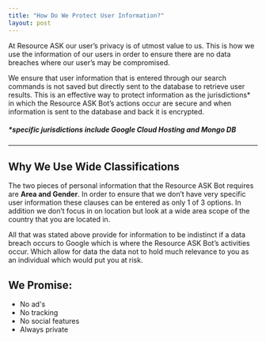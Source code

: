 ```yaml
---
title: "How Do We Protect User Information?"
layout: post
---
```


At Resource ASK our user’s privacy is of utmost value to us. This is how we use the information of our users in order to ensure there are no data breaches where our user’s may be compromised.


We ensure that user information that is entered through our search commands is not saved but directly sent to the database to retrieve user results. This is an effective way to protect information as the jurisdictions* in which the Resource ASK Bot’s actions occur are secure and when information is sent to the database and back it is encrypted.
##### *specific jurisdictions include Google Cloud Hosting and Mongo DB

---

## Why We Use Wide Classifications
The two pieces of personal information that the Resource ASK Bot requires are **Area and Gender**. In order to ensure that we don’t have very specific user information these clauses can be entered as only 1 of 3 options. In addition we don’t focus in on location but look at a wide area scope of the country that you are located in.

 All that was stated above provide for information to be indistinct if a data breach occurs to Google which is where the Resource ASK Bot’s activities occur. Which allow for data the data not to hold much relevance to you as an individual which would put you at risk.  
 
 ## We Promise:
 - No ad's
 - No tracking
 - No social features
 - Always private
